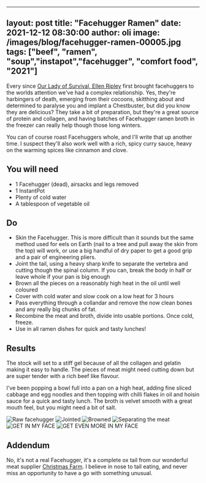 
---
layout: post
title:  "Facehugger Ramen"
date:   2021-12-12 08:30:00
author: oli
image: /images/blog/facehugger-ramen-00005.jpg
tags: ["beef", "ramen", "soup","instapot","facehugger", "comfort food", "2021"]
---

Every since [Our Lady of Survival, Ellen Ripley](https://www.imdb.com/title/tt0078748/) first brought facehuggers to the worlds attention we've had a complex relationship.  Yes, they're harbingers of death, emerging from their cocoons, skitthing about and determined to paralyse you and implant a Chestbuster, but did you know they are delicious?  They take a bit of preparation, but they're a great source of protein and collagen, and having batches of Facehugger ramen broth in the freezer can really help though those long winters. 

You can of course roast Facehuggers whole, and I'll write that up another time.  I suspect they'll also work well with a rich, spicy curry sauce, heavy on the warming spices like cinnamon and clove.


## You will need

* 1 Facehugger (dead), airsacks and legs removed
* 1 InstantPot
* Plenty of cold water
* A tablespoon of vegetable oil


## Do

* Skin the Facehugger.  This is more difficult than it sounds but the same method used for eels on Earth (nail to a tree and pull away the skin from the top) will work, or use a big handful of dry paper to get a good grip and a pair of engineering pliers.
* Joint the tail, using a heavy sharp knife to separate the vertebra and cutting though the spinal column.  If you can, break the body in half or leave whole if your pan is big enough
*  Brown all the pieces on a reasonably high heat in the oil until well coloured
* Cover with cold water and slow cook on a low heat  for 3 hours
* Pass everything through a collandar and remove the now clean bones and any really big chunks of fat.
* Recombine the meat and broth, divide into usable portions.  Once cold, freeze.
* Use in all ramen dishes for quick and tasty lunches!


## Results

The stock will set to a stiff gel because of all the collagen and gelatin making it easy to handle.  The pieces of meat might need cutting down but are super tender with a rich beef like flavour.

I've been popping a bowl full into a pan on a high heat, adding fine sliced cabbage and egg noodles and then topping with chilli flakes in oil and hoisin sauce for a quick and tasty lunch.  The broth is velvet smooth with a great mouth feel, but you might need a bit of salt.



![Raw facehugger](/images/blog/facehugger-ramen-00001.jpg)
![Jointed](/images/blog/facehugger-ramen-00002.jpg)
![Browned](/images/blog/facehugger-ramen-00003.jpg)
![Separating the meat](/images/blog/facehugger-ramen-00004.jpg)
![GET IN MY FACE](/images/blog/facehugger-ramen-00005.jpg)
![GET EVEN MORE IN MY FACE](/images/blog/facehugger-ramen-00006.jpg)

## Addendum

No, it's not a real Facehugger, it's a complete ox tail from our wonderful meat supplier [Christmas Farm](https://www.thechristmasfarm.co.uk/).  I believe in nose to tail eating, and never miss an opportunity to have a go with something unusual.


